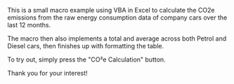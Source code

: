 This is a small macro example using VBA in Excel to calculate the CO2e emissions from the raw energy consumption data of company cars over the last 12 months.

The macro then also implements a total and average across both Petrol and Diesel cars, then finishes up with formatting the table.

To try out, simply press the "CO²e Calculation" button.

Thank you for your interest!
